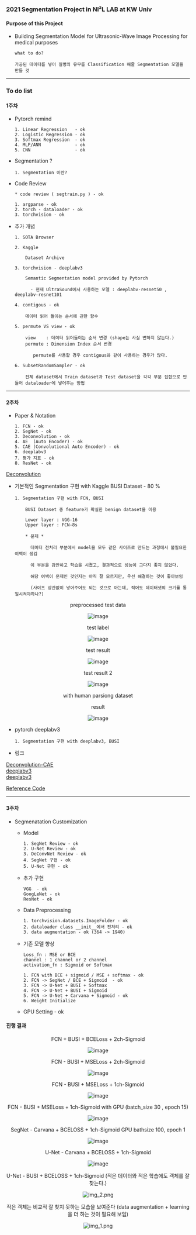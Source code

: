 ### 2021 Segmentation Project in NI²L LAB at KW Univ

#### Purpose of this Project  

  - Building Segmentation Model for Ultrasonic-Wave Image Processing for medical purposes

        what to do? 
        
        가공된 데이터를 넣어 질병의 유무를 Classification 해줄 Segmentation 모델을 만들 것
        
---               
                
### To do list

#### 1주차

  - Pytorch remind

        1. Linear Regression   - ok
        2. Logistic Regression - ok
        3. Softmax Regression  - ok
        4. MLP/ANN             - ok
        5. CNN                 - ok

  - Segmentation ?

        1. Segmentation 이란?

  - Code Review

        * code review ( segtrain.py ) - ok
        
        1. argparse - ok 
        2. torch - dataloader - ok
        3. torchvision - ok 

  - 추가 개념 

        1. SOTA Browser 
        
        2. Kaggle 

            Dataset Archive 
          
        3. torchvision - deeplabv3

            Semantic Segmentation model provided by Pytorch
            
              - 현재 UltraSound에서 사용하는 모델 : deeplabv-resnet50 , deeplabv-resnet101         

        4. contigous - ok
        
            데이터 읽어 들이는 순서에 관한 함수
          
        5. permute VS view - ok 
          
            view    : 데이터 읽어들이는 순서 변경 (shape는 사실 변하지 않는다.)
            permute : Dimension Index 순서 변경
              
               permute를 사용할 경우 contigous와 같이 사용하는 경우가 많다.
          
        6. SubsetRandomSampler - ok

            전체 dataset에서 Train dataset과 Test dataset을 각각 부분 집합으로 만들어 dataloader에 넣어주는 방법 

---

#### 2주차

  - Paper & Notation 

        1. FCN - ok
        2. SegNet - ok
        3. Deconvolution - ok
        4. AE  (Auto Encoder) - ok
        5. CAE (Convolutional Auto Encoder) - ok
        6. deeplabv3
        7. 평가 지표 - ok
        8. ResNet - ok
  
  [Deconvolution](https://zzsza.github.io/data/2018/06/25/upsampling-with-transposed-convolution/)

  - 기본적인 Segmentation 구현 with Kaggle BUSI Dataset  - 80 %

        1. Segmentation 구현 with FCN, BUSI 

            BUSI Dataset 중 feature가 확실한 benign dataset을 이용
            
            Lower layer : VGG-16
            Upper layer : FCN-8s 
            
            * 문제 *
            
              데이터 전처리 부분에서 model을 모두 같은 사이즈로 만드는 과정에서 불필요한 여백이 생김
              
              이 부분을 감안하고 학습을 시켰고, 결과적으로 성능이 그다지 좋지 않았다.
              
              해당 여백이 문제인 것인지는 아직 잘 모르지만, 우선 해결하는 것이 좋아보임 
              
              (사이즈 상관없이 넣어주어도 되는 것으로 아는데, 적어도 데이터셋의 크기를 통일시켜야하나?)
                

<div align="center">

preprocessed test data
  
![image](https://user-images.githubusercontent.com/59076451/129725196-72cc0b4d-50bb-4f8e-8dbd-c18cfd8e7c93.png)
  
test label 
  
![image](https://user-images.githubusercontent.com/59076451/129725093-f61ebf10-a38d-4cd2-815c-53e6548d4575.png)
  
test result

![image](https://user-images.githubusercontent.com/59076451/129725036-cdc0b1ee-f10d-4abb-a55b-aafcbcecd1fe.png)

test result 2
  
![image](https://user-images.githubusercontent.com/59076451/129725644-3292973f-c2aa-4d7e-ab21-1a52326e3a5b.png)


with human parsiong dataset 
  
result 
  
![image](https://user-images.githubusercontent.com/59076451/130016299-604180d0-9926-4f7a-9e82-65d6dd49225d.png)  
  
</div>

  - pytorch deeplabv3 
   
        1. Segmentation 구현 with deeplabv3, BUSI



- 링크 

[Deconvolution-CAE](https://wjddyd66.github.io/pytorch/Pytorch-AutoEncoder/)<br>
[deeplabv3](https://shangom-developer.tistory.com/4)<br>
[deeplabv3](https://github.com/jfzhang95/pytorch-deeplab-xception)

[Reference Code](https://github.com/spmallick/learnopencv/tree/master/PyTorch-Segmentation-torchvision)

---

#### 3주차

- Segmenatation Customization 

    - Model 
        
          1. SegNet Review - ok
          2. U-Net Review - ok 
          3. DeConvNet Review - ok 
          4. SegNet 구현 - ok
          5. U-Net 구현 - ok

    - 추가 구현 

          VGG  - ok
          GoogLeNet - ok
          ResNet - ok

    - Data Preprocessing
    
          1. torchvision.datasets.ImageFolder - ok
          2. dataloader class __init__에서 전처리 - ok
          3. data augmentation - ok (364 -> 1940) 

    - 기존 모델 향상   

          Loss_fn : MSE or BCE
          channel : 1 channel or 2 channel
          activation_fn : Sigmoid or Softmax
          
          1. FCN with BCE + sigmoid / MSE + softmax - ok 
          2. FCN -> SegNet / BCE + Sigmoid  - ok
          3. FCN -> U-Net + BUSI + Softmax
          4. FCN -> U-Net + BUSI + Sigmoid
          5. FCN -> U-Net + Carvana + Sigmoid - ok
          6. Weight Initialize 


     - GPU Setting - ok
          
              
  
#### 진행 결과 

<div align=center>

FCN + BUSI + BCELoss + 2ch-Sigmoid  
  
![image](https://user-images.githubusercontent.com/59076451/130317090-6d769014-2c5a-413b-9f7e-06fe4929a766.png) 
  
FCN - BUSI + MSELoss + 2ch-Sigmoid  
  
![image](https://user-images.githubusercontent.com/59076451/130358077-dcd75094-4ef1-46b6-b32e-da79b28e380e.png)
  
FCN - BUSI + MSELoss + 1ch-Sigmoid  
  
![image](https://user-images.githubusercontent.com/59076451/130567067-2b951db7-d418-4dec-b2f8-2b3e06ecb536.png)
  
FCN - BUSI + MSELoss + 1ch-Sigmoid with GPU (batch_size 30 , epoch 15)
    
![image](https://user-images.githubusercontent.com/59076451/130675604-a6bcd3b5-93db-4e96-bea2-61b4f9b4e75d.png)  
  
SegNet - Carvana + BCELOSS + 1ch-Sigmoid  GPU bathsize 100, epoch 1
  
![image](https://user-images.githubusercontent.com/59076451/130656027-00d92940-80ef-4223-8afe-7f04b0ec9e87.png)

U-Net - Carvana + BCELOSS + 1ch-Sigmoid

![image](https://user-images.githubusercontent.com/59076451/131260464-5af6a99b-d607-48ff-9341-7a95169f8d73.png)  
  
U-Net - BUSI + BCELOSS + 1ch-Sigmoid (적은 데이터와 적은 학습에도 객체를 잘 찾는다.)

![img_2.png](img_2.png)

작은 객체는 비교적 잘 찾지 못하는 모습을 보여준다 (data augmentation + learning을 더 하는 것이 필요해 보임)

![img_1.png](img_1.png)

<div>  
  
  
  
  
  
  

